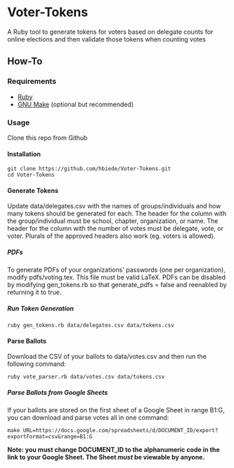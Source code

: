 # Voter-Tokens
A Ruby tool to generate tokens for voters based on delegate counts for online elections
and then validate those tokens when counting votes

## How-To

### Requirements
 - [Ruby](https://www.ruby-lang.org/en/)
 - [GNU Make](https://www.gnu.org/software/make/) (optional but recommended)

### Usage
Clone this repo from Github

#### Installation
```
git clone https://github.com/hbiede/Voter-Tokens.git
cd Voter-Tokens
```

#### Generate Tokens
Update data/delegates.csv with the names of groups/individuals and how many tokens should
be generated for each. The header for the column with the group/individual must be school,
chapter, organization, or name. The header for the column with the number of votes must be
delegate, vote, or voter. Plurals of the approved headers also work (eg. voters is
allowed).

##### PDFs
To generate PDFs of your organizations' passwords (one per organization), modify
pdfs/voting.tex. This file must be valid LaTeX. PDFs can be disabled by modifying
gen\_tokens.rb so that generate\_pdfs = false and reenabled by returning it to true.

##### Run Token Generation
```
ruby gen_tokens.rb data/delegates.csv data/tokens.csv
```

#### Parse Ballots
Download the CSV of your ballots to data/votes.csv and then run the following command:
```
ruby vote_parser.rb data/votes.csv data/tokens.csv
```

##### Parse Ballots from Google Sheets
If your ballots are stored on the first sheet of a Google Sheet in range B1:G, you can
download and parse votes all in one command:
```
make URL=https://docs.google.com/spreadsheets/d/DOCUMENT_ID/export?exportFormat=csv&range=B1:G
```
**Note: you must change DOCUMENT_ID to the alphanumeric code in the link to your Google
Sheet. The Sheet *must* be viewable by anyone.**